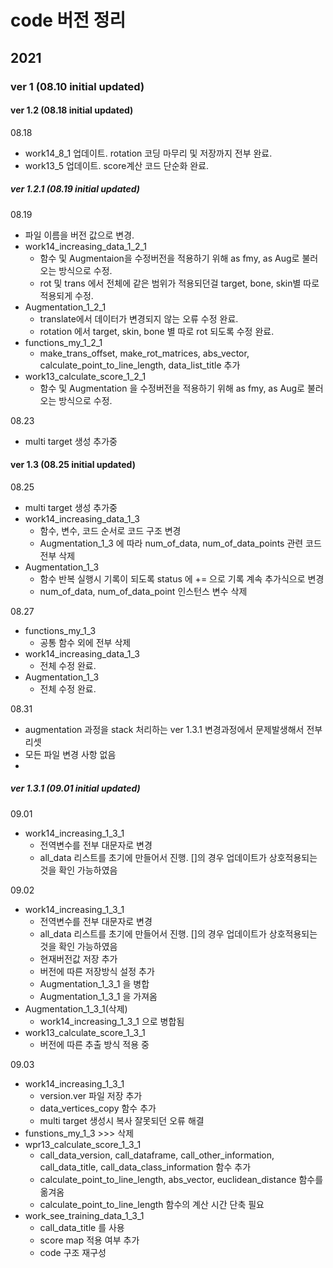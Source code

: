 # code 버전 정리
## 2021
### ver 1 (08.10 initial updated) 
#### ver 1.2 (08.18 initial updated)
08.18
- work14_8_1 업데이트. rotation 코딩 마무리 및 저장까지 전부 완료.
- work13_5 업데이트. score계산 코드 단순화 완료.
##### ver 1.2.1 (08.19 initial updated)
08.19
- 파일 이름을 버전 값으로 변경.
- work14_increasing_data_1_2_1
  - 함수 및 Augmentaion을 수정버전을 적용하기 위해 as fmy, as Aug로 불러오는 방식으로 수정.
  - rot 및 trans 에서 전체에 같은 범위가 적용되던걸 target, bone, skin별 따로 적용되게 수정.
- Augmentation_1_2_1
  - translate에서 데이터가 변경되지 않는 오류 수정 완료.
  - rotation 에서 target, skin, bone 별 따로 rot 되도록 수정 완료.
- functions_my_1_2_1
  - make_trans_offset, make_rot_matrices, abs_vector, calculate_point_to_line_length, data_list_title 추가
- work13_calculate_score_1_2_1
  - 함수 및 Augmentation 을 수정버전을 적용하기 위해 as fmy, as Aug로 불러오는 방식으로 수정.

08.23
- multi target 생성 추가중

#### ver 1.3 (08.25 initial updated)
08.25
- multi target 생성 추가중
- work14_increasing_data_1_3 
  - 함수, 변수, 코드 순서로 코드 구조 변경
  - Augmentation_1_3 에 따라 num_of_data, num_of_data_points 관련 코드 전부 삭제
- Augmentation_1_3  
  - 함수 반복 실행시 기록이 되도록 status 에 += 으로 기록 계속 추가식으로 변경
  - num_of_data, num_of_data_point 인스턴스 변수 삭제

08.27
- functions_my_1_3
  - 공통 함수 외에 전부 삭제
- work14_increasing_data_1_3 
  - 전체 수정 완료.
- Augmentation_1_3 
  - 전체 수정 완료.

08.31
- augmentation 과정을 stack 처리하는 ver 1.3.1 변경과정에서 문제발생해서 전부 리셋
- 모든 파일 변경 사항 없음
- 
##### ver 1.3.1 (09.01 initial updated)
09.01
- work14_increasing_1_3_1
  - 전역변수를 전부 대문자로 변경
  - all_data 리스트를 초기에 만들어서 진행. []의 경우 업데이트가 상호적용되는 것을 확인 가능하였음
  
09.02
- work14_increasing_1_3_1
  - 전역변수를 전부 대문자로 변경
  - all_data 리스트를 초기에 만들어서 진행. []의 경우 업데이트가 상호적용되는 것을 확인 가능하였음
  - 현재버전값 저장 추가
  - 버전에 따른 저장방식 설정 추가
  - Augmentation_1_3_1 을 병합
  - Augmentation_1_3_1 을 가져옴
- Augmentation_1_3_1(삭제)
  - work14_increasing_1_3_1 으로 병합됨
- work13_calculate_score_1_3_1
  - 버전에 따른 추출 방식 적용 중

09.03
- work14_increasing_1_3_1
  - version.ver 파일 저장 추가
  - data_vertices_copy 함수 추가 
  - multi target 생성시 복사 잘못되던 오류 해결 
- funstions_my_1_3 >>> 삭제
- wpr13_calculate_score_1_3_1
  - call_data_version, call_dataframe, call_other_information, call_data_title, call_data_class_information 함수 추가
  - calculate_point_to_line_length, abs_vector, euclidean_distance 함수를 옮겨옴
  - calculate_point_to_line_length 함수의 계산 시간 단축 필요
- work_see_training_data_1_3_1
  - call_data_title 를 사용
  - score map 적용 여부 추가
  - code 구조 재구성
  